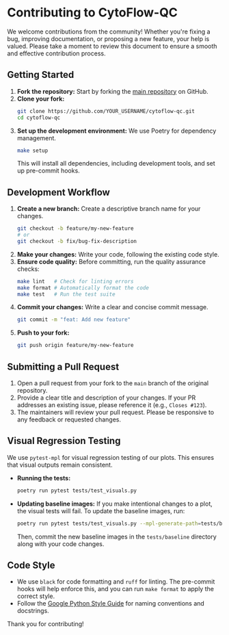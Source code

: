 # Contributing to CytoFlow-QC

We welcome contributions from the community! Whether you're fixing a bug, improving documentation, or proposing a new feature, your help is valued. Please take a moment to review this document to ensure a smooth and effective contribution process.

## Getting Started

1.  **Fork the repository:** Start by forking the [main repository](https://github.com/cytoflow-qc/cytoflow-qc) on GitHub.
2.  **Clone your fork:**
    ```bash
    git clone https://github.com/YOUR_USERNAME/cytoflow-qc.git
    cd cytoflow-qc
    ```
3.  **Set up the development environment:** We use Poetry for dependency management.
    ```bash
    make setup
    ```
    This will install all dependencies, including development tools, and set up pre-commit hooks.

## Development Workflow

1.  **Create a new branch:** Create a descriptive branch name for your changes.
    ```bash
    git checkout -b feature/my-new-feature
    # or
    git checkout -b fix/bug-fix-description
    ```
2.  **Make your changes:** Write your code, following the existing code style.
3.  **Ensure code quality:** Before committing, run the quality assurance checks:
    ```bash
    make lint   # Check for linting errors
    make format # Automatically format the code
    make test   # Run the test suite
    ```
4.  **Commit your changes:** Write a clear and concise commit message.
    ```bash
    git commit -m "feat: Add new feature"
    ```
5.  **Push to your fork:**
    ```bash
    git push origin feature/my-new-feature
    ```

## Submitting a Pull Request

1.  Open a pull request from your fork to the `main` branch of the original repository.
2.  Provide a clear title and description of your changes. If your PR addresses an existing issue, please reference it (e.g., `Closes #123`).
3.  The maintainers will review your pull request. Please be responsive to any feedback or requested changes.

## Visual Regression Testing

We use `pytest-mpl` for visual regression testing of our plots. This ensures that visual outputs remain consistent.

-   **Running the tests:**
    ```bash
    poetry run pytest tests/test_visuals.py
    ```
-   **Updating baseline images:** If you make intentional changes to a plot, the visual tests will fail. To update the baseline images, run:
    ```bash
    poetry run pytest tests/test_visuals.py --mpl-generate-path=tests/baseline
    ```
    Then, commit the new baseline images in the `tests/baseline` directory along with your code changes.

## Code Style

- We use `black` for code formatting and `ruff` for linting. The pre-commit hooks will help enforce this, and you can run `make format` to apply the correct style.
- Follow the [Google Python Style Guide](https://google.github.io/styleguide/pyguide.html) for naming conventions and docstrings.

Thank you for contributing!


